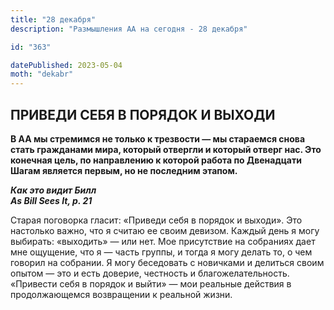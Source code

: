 ```yaml
---
title: "28 декабря"
description: "Размышления АА на сегодня - 28 декабря"

id: "363"

datePublished: 2023-05-04
moth: "dekabr"
---
```


## ПРИВЕДИ СЕБЯ В ПОРЯДОК И ВЫХОДИ

**В АА мы стремимся не только к трезвости — мы стараемся снова стать
гражданами мира, который отвергли и который отверг нас. Это конечная цель, по
направлению к которой работа по Двенадцати Шагам является первым, но не
последним этапом.**

**_Как это видит Билл  
As Bill Sees It, p. 21_**

Старая поговорка гласит: «Приведи себя в порядок и выходи». Это настолько
важно, что я считаю ее своим девизом. Каждый день я могу выбирать: «выходить»
— или нет. Мое присутствие на собраниях дает мне ощущение, что я — часть
группы, и тогда я могу делать то, о чем говорил на собрании. Я могу беседовать
с новичками и делиться своим опытом — это и есть доверие, честность и
благожелательность. «Привести себя в порядок и выйти» — мои реальные действия
в продолжающемся возвращении к реальной жизни.
